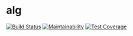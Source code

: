 # alg
[![Build Status](https://travis-ci.com/zetaraku/alg.svg?token=5SAxsUQypNsGQqeNMX5P&branch=master)](https://travis-ci.com/zetaraku/alg)
[![Maintainability](https://api.codeclimate.com/v1/badges/53838f5b3b92e785c524/maintainability)](https://codeclimate.com/repos/59f6d0543d19a502a5000271/maintainability)
[![Test Coverage](https://api.codeclimate.com/v1/badges/53838f5b3b92e785c524/test_coverage)](https://codeclimate.com/repos/59f6d0543d19a502a5000271/test_coverage)

